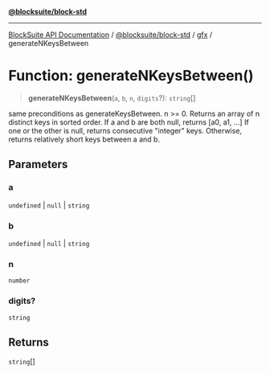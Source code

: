 [**@blocksuite/block-std**](../../../../@blocksuite/block-std/README.md)

***

[BlockSuite API Documentation](../../../../README.md) / [@blocksuite/block-std](../../README.md) / [gfx](../README.md) / generateNKeysBetween

# Function: generateNKeysBetween()

> **generateNKeysBetween**(`a`, `b`, `n`, `digits`?): `string`[]

same preconditions as generateKeysBetween.
n >= 0.
Returns an array of n distinct keys in sorted order.
If a and b are both null, returns [a0, a1, ...]
If one or the other is null, returns consecutive "integer"
keys.  Otherwise, returns relatively short keys between
a and b.

## Parameters

### a

`undefined` | `null` | `string`

### b

`undefined` | `null` | `string`

### n

`number`

### digits?

`string`

## Returns

`string`[]
